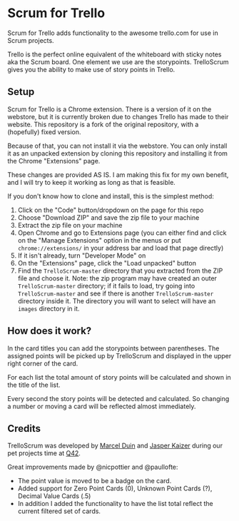 Scrum for Trello
===========

Scrum for Trello adds functionality to the awesome trello.com for use in Scrum projects.

Trello is the perfect online equivalent of the whiteboard with sticky notes aka the Scrum
board. One element we use are the storypoints. TrelloScrum gives you the ability to
make use of story points in Trello.

Setup
-----

Scrum for Trello is a Chrome extension. There is a version of it on the webstore, but it is currently broken due to changes Trello has made to their website. This repository is a fork of the original repository, with a (hopefully) fixed version.

Because of that, you can not install it via the webstore. You can only install it as an unpacked extension by cloning this repository and installing it from the Chrome "Extensions" page.

These changes are provided AS IS. I am making this fix for my own benefit, and I will try to keep it working as long as that is feasible.

If you don't know how to clone and install, this is the simplest method:
1. Click on the "Code" button/dropdown on the page for this repo
2. Choose "Download ZIP" and save the zip file to your machine
3. Extract the zip file on your machine
4. Open Chrome and go to Extensions page (you can either find and click on the "Manage Extensions" option in the menus or put `chrome://extensions/` in your address bar and load that page directly)
5. If it isn't already, turn "Developer Mode" on
6. On the "Extensions" page, click the "Load unpacked" button
7. Find the `TrelloScrum-master` directory that you extracted from the ZIP file and choose it. Note: the zip program may have created an outer `TrelloScrum-master` directory; if it fails to load, try going into `TrelloScrum-master` and see if there is another `TrelloScrum-master` directory inside it. The directory you will want to select will have an `images` directory in it.

How does it work?
-----------------
In the card titles you can add the storypoints between parentheses. The assigned points
will be picked up by TrelloScrum and displayed in the upper right corner of the card.

For each list the total amount of story points will be calculated and shown in the title
of the list.

Every second the story points will be detected and calculated. So changing a number or moving
a card will be reflected almost immediately.


Credits
-------
TrelloScrum was developed by [Marcel Duin](http://webglmarcel.q42.net/) and [Jasper Kaizer](https://twitter.com/jkaizer)
during our pet projects time at [Q42](http://q42.com).

Great improvements made by @nicpottier and @paullofte:

* The point value is moved to be a badge on the card.
* Added support for Zero Point Cards (0), Unknown Point Cards (?), Decimal Value Cards (.5)
* In addition I added the functionality to have the list total reflect the current filtered set of cards.


